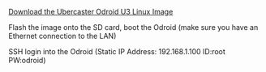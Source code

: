 [Download the Ubercaster Odroid U3 Linux Image](https://docs.google.com/file/d/0B_teFC78aOcaVEZyQ1U3ZXZwQ1U/edit)

Flash the image onto the SD card, boot the Odroid (make sure you have an Ethernet connection to the LAN)

SSH login into the Odroid (Static IP Address: 192.168.1.100 ID:root PW:odroid)
